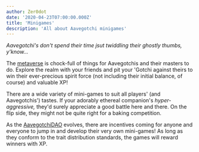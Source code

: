 ```yaml
---
author: Zer0dot
date: '2020-04-23T07:00:00.000Z'
title: 'Minigames'
description: 'All about Aavegotchi minigames'
---
```


*Aavegotchi's don't spend their time jsut twiddling their ghostly thumbs, y'know...*

The [metaverse](/metaverse) is chock-full of things for Aavegotchis and their masters to do. Explore the realm with your friends and pit your 'Gotchi against theirs to win their ever-precious spirit force (not including their initial balance, of course) and valuable XP!

There are a wide variety of mini-games to suit all players' (and Aavegotchis') tastes. If your adorably ethereal companion's *hyper-aggressive,* they'd surely appreciate a good battle here and there. On the flip side, they might not be quite right for a baking competition.

As the [AavegotchiDAO](/dao) evolves, there are incentives coming for anyone and everyone to jump in and develop their very own mini-games! As long as they conform to the trait distribution standards, the games will reward winners with XP.
